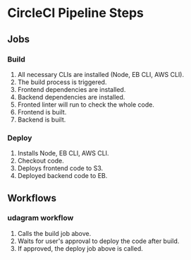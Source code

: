 # CircleCI Pipeline Steps

## Jobs

### Build

1. All necessary CLIs are installed (Node, EB CLI, AWS CLI).
2. The build process is triggered.
3. Frontend dependencies are installed.
4. Backend dependencies are installed.
5. Fronted linter will run to check the whole code.
6. Frontend is built.
7. Backend is built.

### Deploy

1. Installs Node, EB CLI, AWS CLI.
2. Checkout code.
3. Deploys frontend code to S3.
4. Deployed backend code to EB.

## Workflows

### udagram workflow

1. Calls the build job above.
2. Waits for user's approval to deploy the code after build.
3. If approved, the deploy job above is called.
